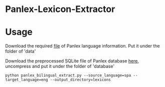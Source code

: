 # Panlex-Lexicon-Extractor
# Usage
Download the required [file](https://drive.google.com/file/d/1tyACWPYrOQJ4m20dTjDPWtpX1XGYWtyf/view?usp=sharing) of Panlex language information. Put it under the folder of 'data'

Download the preprocessed SQLite file of Panlex database [here](), uncompress and put it under the folder of 'database'

```
python panlex_bilingual_extract.py --source_language=spa --target_language=eng --output_directory=lexicons
```